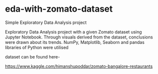 # eda-with-zomato-dataset
Simple Exploratory Data Analysis project

Exploratory Data Analysis project with a given Zomato dataset using Jupyter Notebook. Through visuals derived from the dataset, conclusions were drawn about its trends. NumPy, Matplotlib, Seaborn and pandas libraries of Python were utilised

dataset can be found here-

https://www.kaggle.com/himanshupoddar/zomato-bangalore-restaurants
